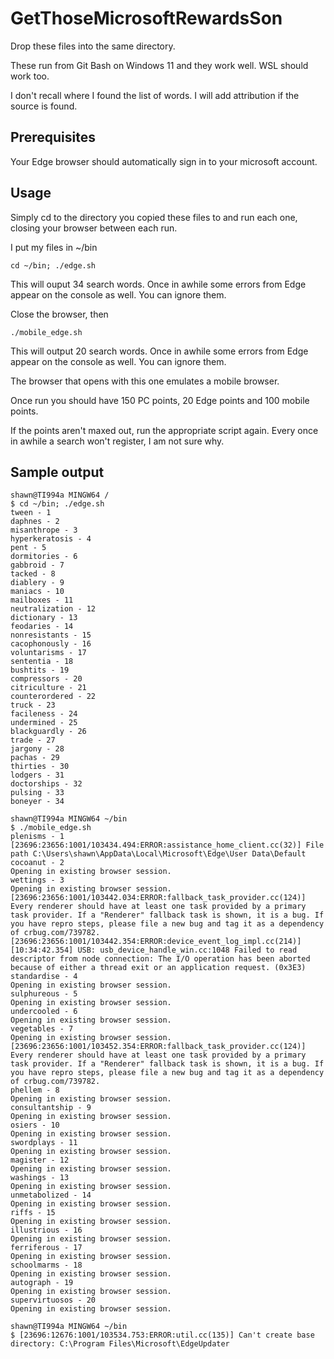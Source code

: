 # GetThoseMicrosoftRewardsSon
Drop these files into the same directory.

These run from Git Bash on Windows 11 and they work well. WSL should work too.

I don't recall where I found the list of words. I will add attribution if the source is found.

## Prerequisites
Your Edge browser should automatically sign in to your microsoft account.

## Usage
Simply cd to the directory you copied these files to and run each one, closing your browser between each run.

I put my files in ~/bin

```
cd ~/bin; ./edge.sh
```
This will ouput 34 search words. Once in awhile some errors from Edge appear on the console as well. You can ignore them.

Close the browser, then
```
./mobile_edge.sh
```
This will output 20 search words. Once in awhile some errors from Edge appear on the console as well. You can ignore them.

The browser that opens with this one emulates a mobile browser.

Once run you should have 150 PC points, 20 Edge points and 100 mobile points.

If the points aren't maxed out, run the appropriate script again. Every once in awhile a search won't register, I am not sure why.

## Sample output
```
shawn@TI994a MINGW64 /
$ cd ~/bin; ./edge.sh
tween - 1
daphnes - 2
misanthrope - 3
hyperkeratosis - 4
pent - 5
dormitories - 6
gabbroid - 7
tacked - 8
diablery - 9
maniacs - 10
mailboxes - 11
neutralization - 12
dictionary - 13
feodaries - 14
nonresistants - 15
cacophonously - 16
voluntarisms - 17
sententia - 18
bushtits - 19
compressors - 20
citriculture - 21
counterordered - 22
truck - 23
facileness - 24
undermined - 25
blackguardly - 26
trade - 27
jargony - 28
pachas - 29
thirties - 30
lodgers - 31
doctorships - 32
pulsing - 33
boneyer - 34

shawn@TI994a MINGW64 ~/bin
$ ./mobile_edge.sh
plenisms - 1
[23696:23656:1001/103434.494:ERROR:assistance_home_client.cc(32)] File path C:\Users\shawn\AppData\Local\Microsoft\Edge\User Data\Default
cocoanut - 2
Opening in existing browser session.
wettings - 3
Opening in existing browser session.
[23696:23656:1001/103442.034:ERROR:fallback_task_provider.cc(124)] Every renderer should have at least one task provided by a primary task provider. If a "Renderer" fallback task is shown, it is a bug. If you have repro steps, please file a new bug and tag it as a dependency of crbug.com/739782.
[23696:23656:1001/103442.354:ERROR:device_event_log_impl.cc(214)] [10:34:42.354] USB: usb_device_handle_win.cc:1048 Failed to read descriptor from node connection: The I/O operation has been aborted because of either a thread exit or an application request. (0x3E3)
standardise - 4
Opening in existing browser session.
sulphureous - 5
Opening in existing browser session.
undercooled - 6
Opening in existing browser session.
vegetables - 7
Opening in existing browser session.
[23696:23656:1001/103452.354:ERROR:fallback_task_provider.cc(124)] Every renderer should have at least one task provided by a primary task provider. If a "Renderer" fallback task is shown, it is a bug. If you have repro steps, please file a new bug and tag it as a dependency of crbug.com/739782.
phellem - 8
Opening in existing browser session.
consultantship - 9
Opening in existing browser session.
osiers - 10
Opening in existing browser session.
swordplays - 11
Opening in existing browser session.
magister - 12
Opening in existing browser session.
washings - 13
Opening in existing browser session.
unmetabolized - 14
Opening in existing browser session.
riffs - 15
Opening in existing browser session.
illustrious - 16
Opening in existing browser session.
ferriferous - 17
Opening in existing browser session.
schoolmarms - 18
Opening in existing browser session.
autograph - 19
Opening in existing browser session.
supervirtuosos - 20
Opening in existing browser session.

shawn@TI994a MINGW64 ~/bin
$ [23696:12676:1001/103534.753:ERROR:util.cc(135)] Can't create base directory: C:\Program Files\Microsoft\EdgeUpdater
```
